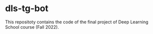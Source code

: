 # dls-tg-bot

This repositoty contains the code of the final project of Deep Learning School course (Fall 2022).
